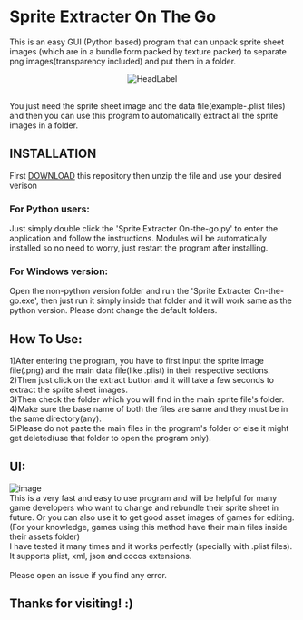 # Sprite Extracter On The Go
This is an easy GUI (Python based) program that can unpack sprite sheet images (which are in a bundle form packed by texture packer) to separate png images(transparency included) and put them in a folder.
<br><p align='center'>![HeadLabel](https://user-images.githubusercontent.com/89206401/136655387-3a8a7cf4-99ed-4416-bafa-fd0b4bbf9397.png)</p>
<br>You just need the sprite sheet image and the data file(example-.plist files) and then you can use this program to automatically extract all the sprite images in a folder.
<br>
## INSTALLATION
First [DOWNLOAD](https://github.com/Akascape/Sprite-Extracter-On-The-Go/archive/refs/heads/Version-1.0.zip) this repository then unzip the file and use your desired verison
### For Python users:
Just simply double click the 'Sprite Extracter On-the-go.py' to enter the application and follow the instructions. Modules will be automatically installed so no need to worry, just restart the program after installing.
### For Windows version:
Open the non-python version folder and run the 'Sprite Extracter On-the-go.exe', then just run it simply inside that folder and it will work same as the python version. Please dont change the default folders.
<br>
## How To Use:
1)After entering the program, you have to first input the sprite image file(.png) and the main data file(like .plist) in their respective sections.
<br>2)Then just click on the extract button and it will take a few seconds to extract the sprite sheet images.
<br>3)Then check the folder which you will find in the main sprite file's folder.
<br>4)Make sure the base name of both the files are same and they must be in the same directory(any).
<br>5)Please do not paste the main files in the program's folder or else it might get deleted(use that folder to open the program only).
<br>
## UI:
![image](https://user-images.githubusercontent.com/89206401/136655763-ddfb4090-c9cf-4397-bebc-1c5d6a2fff8c.png)
<br>This is a very fast and easy to use program and will be helpful for many game developers who want to change and rebundle their sprite sheet in future. Or you can also use it to get good asset images of games for editing.
<br>(For your knowledge, games using this method have their main files inside their assets folder)
<br>I have tested it many times and it works perfectly (specially with .plist files). It supports plist, xml, json and cocos extensions.
<br>
<br>Please open an issue if you find any error.
## Thanks for visiting! :)
